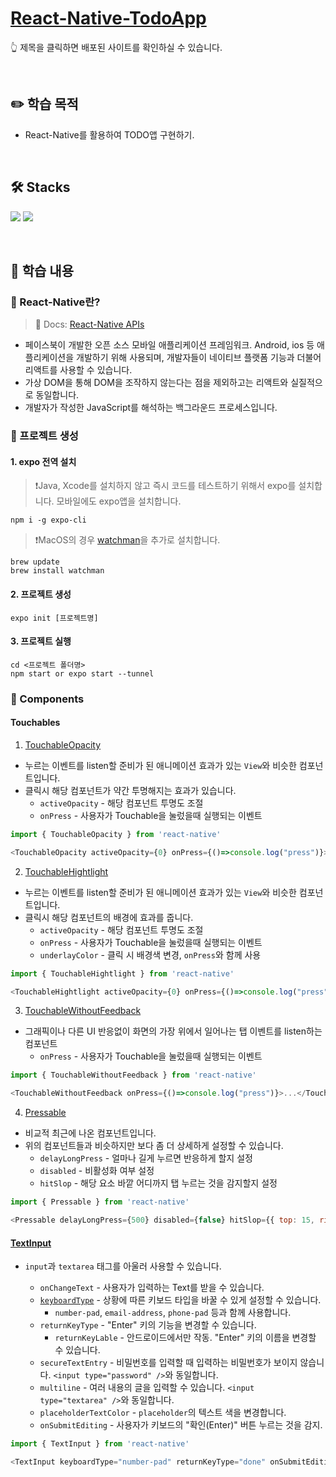 # [React-Native-TodoApp]()

:point_up_2: 제목을 클릭하면 배포된 사이트를 확인하실 수 있습니다.

<br />

## :pencil2: 학습 목적

- React-Native를 활용하여 TODO앱 구현하기.

<br />

## 🛠️ Stacks

<img src="https://img.shields.io/badge/ReactNative-61DAFB?style=flat-round&logo=react&logoColor=white"/> <img src="https://img.shields.io/badge/Expo-000020?style=flat-round&logo=expo&logoColor=white"/>

<br />

## :book: 학습 내용

### 🔆 React-Native란?

> 📃 Docs: [React-Native APIs](https://reactnative.dev/docs/accessibilityinfo)

- 페이스북이 개발한 오픈 소스 모바일 애플리케이션 프레임워크. Android, ios 등 애플리케이션을 개발하기 위해 사용되며, 개발자들이 네이티브 플랫폼 기능과 더불어 리액트를 사용할 수 있습니다.
- 가상 DOM을 통해 DOM을 조작하지 않는다는 점을 제외하고는 리액트와 실질적으로 동일합니다.
- 개발자가 작성한 JavaScript를 해석하는 백그라운드 프로세스입니다.

### 🔆 프로젝트 생성

#### 1. expo 전역 설치

> ❗Java, Xcode를 설치하지 않고 즉시 코드를 테스트하기 위해서 expo를 설치합니다. 모바일에도 expo앱을 설치합니다.

```
npm i -g expo-cli
```

> ❗MacOS의 경우 [watchman](https://facebook.github.io/watchman/docs/install#buildinstall)을 추가로 설치합니다.

```
brew update
brew install watchman
```

#### 2. 프로젝트 생성

```
expo init [프로젝트명]
```

#### 3. 프로젝트 실행

```
cd <프로젝트 폴더명>
npm start or expo start --tunnel
```

### 🔆 Components

#### Touchables

1. [TouchableOpacity](https://reactnative.dev/docs/touchableopacity)

- 누르는 이벤트를 listen할 준비가 된 애니메이션 효과가 있는 `View`와 비슷한 컴포넌트입니다.
- 클릭시 해당 컴포넌트가 약간 투명해지는 효과가 있습니다.
  - `activeOpacity` - 해당 컴포넌트 투명도 조절
  - `onPress` - 사용자가 Touchable을 눌렀을때 실행되는 이벤트

```JavaScript
import { TouchableOpacity } from 'react-native'

<TouchableOpacity activeOpacity={0} onPress={()=>console.log("press")}>...</TouchableOpacity>
```

2. [TouchableHightlight](https://reactnative.dev/docs/touchablehighlight)

- 누르는 이벤트를 listen할 준비가 된 애니메이션 효과가 있는 `View`와 비슷한 컴포넌트입니다.
- 클릭시 해당 컴포넌트의 배경에 효과를 줍니다.
  - `activeOpacity` - 해당 컴포넌트 투명도 조절
  - `onPress` - 사용자가 Touchable을 눌렀을때 실행되는 이벤트
  - `underlayColor` - 클릭 시 배경색 변경, `onPress`와 함께 사용

```JavaScript
import { TouchableHightlight } from 'react-native'

<TouchableHightlight activeOpacity={0} onPress={()=>console.log("press")} underlayColor="#ddd">...</TouchableHightlight>
```

3. [TouchableWithoutFeedback](https://reactnative.dev/docs/touchablewithoutfeedback)

- 그래픽이나 다른 UI 반응없이 화면의 가장 위에서 일어나는 탭 이벤트를 listen하는 컴포넌트
  - `onPress` - 사용자가 Touchable을 눌렀을때 실행되는 이벤트

```JavaScript
import { TouchableWithoutFeedback } from 'react-native'

<TouchableWithoutFeedback onPress={()=>console.log("press")}>...</TouchableWithoutFeedback>
```

4. [Pressable](https://reactnative.dev/docs/pressable)

- 비교적 최근에 나온 컴포넌트입니다.
- 위의 컴포넌트들과 비슷하지만 보다 좀 더 상세하게 설정할 수 있습니다.
  - `delayLongPress` - 얼마나 길게 누르면 반응하게 할지 설정
  - `disabled` - 비활성화 여부 설정
  - `hitSlop` - 해당 요소 바깥 어디까지 탭 누르는 것을 감지할지 설정

```JavaScript
import { Pressable } from 'react-native'

<Pressable delayLongPress={500} disabled={false} hitSlop={{ top: 15, right: 15, bottom: 15, left: 15 }}>...</Pressable>
```

#### [TextInput](https://reactnative.dev/docs/textinput)

- `input`과 `textarea` 태그를 아울러 사용할 수 있습니다.

  - `onChangeText` - 사용자가 입력하는 Text를 받을 수 있습니다.
  - [`keyboardType`](https://reactnative.dev/docs/textinput#keyboardtype) - 상황에 따른 키보드 타입을 바꿀 수 있게 설정할 수 있습니다.
    - `number-pad`, `email-address`, `phone-pad` 등과 함께 사용합니다.
  - `returnKeyType` - "Enter" 키의 기능을 변경할 수 있습니다.
    - `returnKeyLable` - 안드로이드에서만 작동. "Enter" 키의 이름을 변경할 수 있습니다.
  - `secureTextEntry` - 비밀번호를 입력할 때 입력하는 비밀번호가 보이지 않습니다. `<input type="password" />`와 동일합니다.
  - `multiline` - 여러 내용의 글을 입력할 수 있습니다. `<input type="textarea" />`와 동일합니다.
  - `placeholderTextColor` - `placeholder`의 텍스트 색을 변경합니다.
  - `onSubmitEditing` - 사용자가 키보드의 "확인(Enter)" 버튼 누르는 것을 감지.

```JavaScript
import { TextInput } from 'react-native'

<TextInput keyboardType="number-pad" returnKeyType="done" onSubmitEditing={addTodo}>...</TextInput>
```
